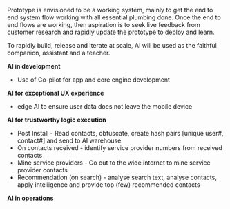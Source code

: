 Prototype is envisioned to be a working system, mainly to get the end to end system flow working with all essential plumbing done. Once the end to end flows are working, then aspiration is to seek live feedback from customer research and rapidly update the prototype to deploy and learn.

To rapidly build, release and iterate at scale, AI will be used as the faithful companion, assistant and a teacher. 

**AI in development**
- Use of Co-pilot for app and core engine development 

**AI for exceptional UX experience**
- edge AI to ensure user data does not leave the mobile device
  
**AI for trustworthy logic execution**
- Post Install - Read contacts, obfuscate, create hash pairs [unique user#, contact#] and send to AI warehouse
- On contacts received - identify service provider numbers from received contacts
- Mine service providers - Go out to the wide internet to mine service provider contacts
- Recommendation (on search) - analyse search text, analyse contacts, apply intelligence and provide top (few) recommended contacts  

**AI in operations**

